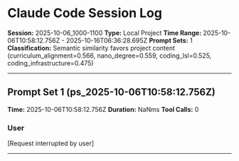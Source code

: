# Claude Code Session Log

**Session:** 2025-10-06_1000-1100
**Type:** Local Project
**Time Range:** 2025-10-06T10:58:12.756Z - 2025-10-16T06:36:28.695Z
**Prompt Sets:** 1
**Classification:** Semantic similarity favors project content (curriculum_alignment=0.566, nano_degree=0.559, coding_lsl=0.525, coding_infrastructure=0.475)

---

<a name="ps_2025-10-06T10:58:12.756Z"></a>
## Prompt Set 1 (ps_2025-10-06T10:58:12.756Z)

**Time:** 2025-10-06T10:58:12.756Z
**Duration:** NaNms
**Tool Calls:** 0

### User

[Request interrupted by user]

---

